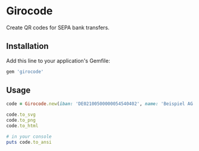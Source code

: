 # Girocode

Create QR codes for SEPA bank transfers.

## Installation

Add this line to your application's Gemfile:

```ruby
gem 'girocode'
```

## Usage

```ruby
code = Girocode.new(iban: 'DE02100500000054540402', name: 'Beispiel AG', currency: 'EUR', amount: 123.45, reference: 'RE 2019/05/445 744507')

code.to_svg
code.to_png
code.to_html

# in your console
puts code.to_ansi
```
